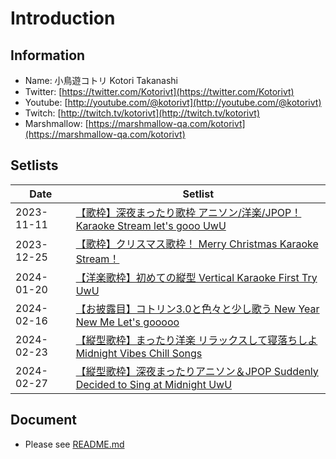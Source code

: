# Introduction

## Information
- Name: 小鳥遊コトリ Kotori Takanashi
- Twitter: [https://twitter.com/Kotorivt](https://twitter.com/Kotorivt)
- Youtube: [http://youtube.com/@kotorivt](http://youtube.com/@kotorivt)
- Twitch: [http://twitch.tv/kotorivt](http://twitch.tv/kotorivt)
- Marshmallow: [https://marshmallow-qa.com/kotorivt](https://marshmallow-qa.com/kotorivt)

## Setlists

| Date       | Setlist                                                                 |
|------------|-------------------------------------------------------------------------|
| 2023-11-11 | [【歌枠】深夜まったり歌枠 アニソン/洋楽/JPOP！Karaoke Stream let's gooo UwU](./setlists/2023-11-11.md) |
| 2023-12-25 | [【歌枠】クリスマス歌枠！ Merry Christmas Karaoke Stream！](./setlists/2023-12-25.md) |
| 2024-01-20 | [【洋楽歌枠】初めての縦型 Vertical Karaoke First Try UwU](./setlists/2024-01-20.md) |
| 2024-02-16 | [【お披露目】コトリン3.0と色々と少し歌う New Year New Me Let's gooooo](./setlists/2024-02-16.md) |
| 2024-02-23 | [【縦型歌枠】まったり洋楽 リラックスして寝落ちしよ Midnight Vibes Chill Songs](./setlists/2024-02-23.md) |
| 2024-02-27 | [【縦型歌枠】深夜まったりアニソン＆JPOP Suddenly Decided to Sing at Midnight UwU](./setlists/2024-02-27.md) |

## Document
- Please see [README.md](https://github.com/DNIB/Setlist-Workspace/blob/main/public/README.md)
